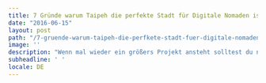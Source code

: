 ```yaml
---
title: 7 Gründe warum Taipeh die perfekte Stadt für Digitale Nomaden ist
date: "2016-06-15"
layout: post
path: "/7-gruende-warum-taipeh-die-perfkete-stadt-fuer-digitale-nomaden-ist"
image: ''
description: "Wenn mal wieder ein größers Projekt ansteht solltest du nach Taipei gehen."
subheadline: ' '
locale: DE
---
```

